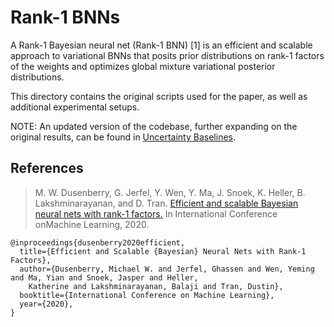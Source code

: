 # Rank-1 BNNs

A Rank-1 Bayesian neural net (Rank-1 BNN) [1] is an efficient and scalable
approach to variational BNNs that posits prior distributions on rank-1 factors
of the weights and optimizes global mixture variational posterior distributions.

This directory contains the original scripts used for the paper, as well as
additional experimental setups.

NOTE: An updated version of the codebase, further expanding on the original
results, can be found in
[Uncertainty Baselines](https://github.com/google/uncertainty-baselines).

## References

> M. W. Dusenberry, G. Jerfel, Y. Wen, Y. Ma, J. Snoek, K. Heller, B. Lakshminarayanan, and D. Tran.
> [Efficient and scalable Bayesian neural nets with rank-1 factors.](https://arxiv.org/abs/2005.07186)
> In International Conference onMachine Learning, 2020.

```none
@inproceedings{dusenberry2020efficient,
  title={Efficient and Scalable {Bayesian} Neural Nets with Rank-1 Factors},
  author={Dusenberry, Michael W. and Jerfel, Ghassen and Wen, Yeming and Ma, Yian and Snoek, Jasper and Heller,
    Katherine and Lakshminarayanan, Balaji and Tran, Dustin},
  booktitle={International Conference on Machine Learning},
  year={2020},
}
```

